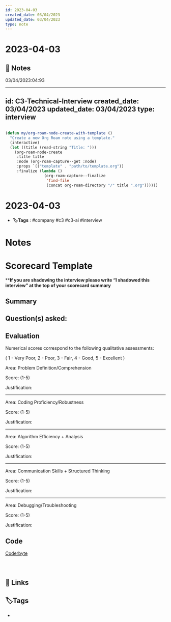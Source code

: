 ```yaml
---
id: 2023-04-03
created_date: 03/04/2023
updated_date: 03/04/2023
type: note
---
```


#  2023-04-03

## 📝 Notes

03/04/2023:04:93

---
id: C3-Technical-Interview
created_date: 03/04/2023
updated_date: 03/04/2023
type: interview
---

```lisp

(defun my/org-roam-node-create-with-template ()
  "Create a new Org Roam note using a template."
  (interactive)
  (let ((title (read-string "Title: ")))
    (org-roam-node-create
     :title title
     :node (org-roam-capture--get :node)
     :props `(("template" . "path/to/template.org"))
     :finalize (lambda ()
                 (org-roam-capture--finalize
                  'find-file
                  (concat org-roam-directory "/" title ".org"))))))


```

#  2023-04-03

- **🏷️Tags** :   #company #c3 #c3-ai #interview
[ ](#anki-card)

# Notes


# Scorecard Template

****If you are shadowing the interview please write “I shadowed this interview” at the top of your scorecard summary**

## Summary

<A brief description of why you have made the recommendation. This should correlate to the rating and analysis of the different areas>

## Question(s) asked:

## Evaluation

Numerical scores correspond to the following qualitative assessments:

( 1 - Very Poor, 2 - Poor, 3 - Fair, 4 - Good, 5 - Excellent )

Area: Problem Definition/Comprehension

Score: (1-5)

Justification:

---

Area: Coding Proficiency/Robustness

Score: (1-5)

Justification:

---

Area: Algorithm Efficiency + Analysis

Score: (1-5)

Justification:

---

Area: Communication Skills + Structured Thinking

Score: (1-5)

Justification:

---

Area: Debugging/Troubleshooting

Score: (1-5)

Justification:

## Code

<paste any code snippets produced from the interview>

[Coderbyte](https://coderbyte.com/editor/sharing:NdyYTk2R)

```



```

## 🔗 Links

## **🏷️Tags**

- 
